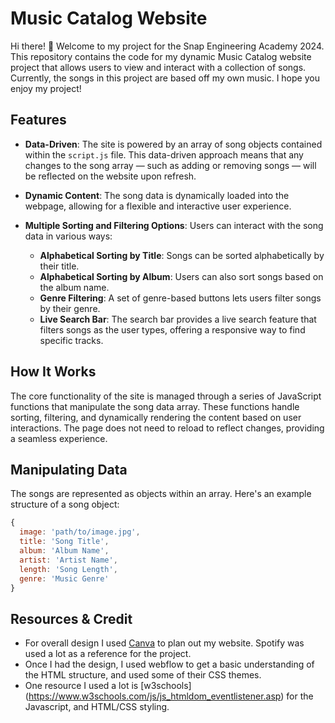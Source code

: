 # Music Catalog Website

Hi there! 👋 Welcome to my project for the Snap Engineering Academy 2024. This repository contains the code for my dynamic Music Catalog website project that allows users to view and interact with a collection of songs. Currently, the songs in this project are based off my own music. I hope you enjoy my project!

## Features

- **Data-Driven**: The site is powered by an array of song objects contained within the `script.js` file. This data-driven approach means that any changes to the song array — such as adding or removing songs — will be reflected on the website upon refresh.

- **Dynamic Content**: The song data is dynamically loaded into the webpage, allowing for a flexible and interactive user experience.

- **Multiple Sorting and Filtering Options**: Users can interact with the song data in various ways:
  - **Alphabetical Sorting by Title**: Songs can be sorted alphabetically by their title.
  - **Alphabetical Sorting by Album**: Users can also sort songs based on the album name.
  - **Genre Filtering**: A set of genre-based buttons lets users filter songs by their genre.
  - **Live Search Bar**: The search bar provides a live search feature that filters songs as the user types, offering a responsive way to find specific tracks.

## How It Works

The core functionality of the site is managed through a series of JavaScript functions that manipulate the song data array. These functions handle sorting, filtering, and dynamically rendering the content based on user interactions. The page does not need to reload to reflect changes, providing a seamless experience.

## Manipulating Data

The songs are represented as objects within an array. Here's an example structure of a song object:

```javascript
{
  image: 'path/to/image.jpg',
  title: 'Song Title',
  album: 'Album Name',
  artist: 'Artist Name',
  length: 'Song Length',
  genre: 'Music Genre'
}
```

## Resources & Credit

- For overall design I used [Canva](https://www.canva.com/design/DAGBreXa514/cYIVHY8FonPr8om_veIrUw/view?mode=prototype) to plan out my website. Spotify was used a lot as a reference for the project.
- Once I had the design, I used webflow to get a basic understanding of the HTML structure, and used some of their CSS themes.
- One resource I used a lot is [w3schools] (https://www.w3schools.com/js/js_htmldom_eventlistener.asp) for the Javascript, and HTML/CSS styling.

